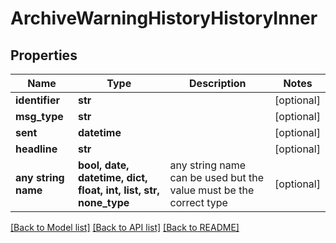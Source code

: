 # ArchiveWarningHistoryHistoryInner


## Properties
Name | Type | Description | Notes
------------ | ------------- | ------------- | -------------
**identifier** | **str** |  | [optional] 
**msg_type** | **str** |  | [optional] 
**sent** | **datetime** |  | [optional] 
**headline** | **str** |  | [optional] 
**any string name** | **bool, date, datetime, dict, float, int, list, str, none_type** | any string name can be used but the value must be the correct type | [optional]

[[Back to Model list]](../README.md#documentation-for-models) [[Back to API list]](../README.md#documentation-for-api-endpoints) [[Back to README]](../README.md)


